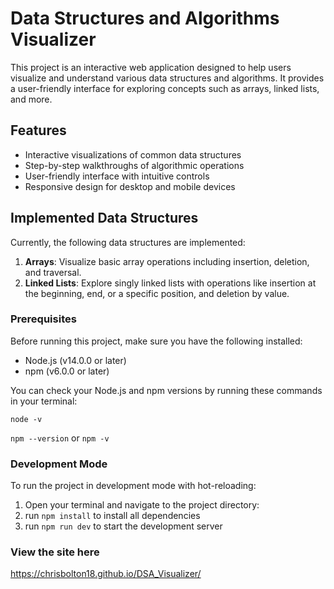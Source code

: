 # Data Structures and Algorithms Visualizer

This project is an interactive web application designed to help users visualize and understand various data structures and algorithms. It provides a user-friendly interface for exploring concepts such as arrays, linked lists, and more.

## Features

- Interactive visualizations of common data structures
- Step-by-step walkthroughs of algorithmic operations
- User-friendly interface with intuitive controls
- Responsive design for desktop and mobile devices

## Implemented Data Structures

Currently, the following data structures are implemented:

1. **Arrays**: Visualize basic array operations including insertion, deletion, and traversal.
2. **Linked Lists**: Explore singly linked lists with operations like insertion at the beginning, end, or a specific position, and deletion by value.



### Prerequisites

Before running this project, make sure you have the following installed:

- Node.js (v14.0.0 or later)
- npm (v6.0.0 or later)

You can check your Node.js and npm versions by running these commands in your terminal:

`node -v`

`npm --version` or  `npm -v`

### Development Mode

To run the project in development mode with hot-reloading:

1. Open your terminal and navigate to the project directory:
2. run `npm install` to install all dependencies
3. run `npm run dev` to start the development server

### View the site here

https://chrisbolton18.github.io/DSA_Visualizer/
